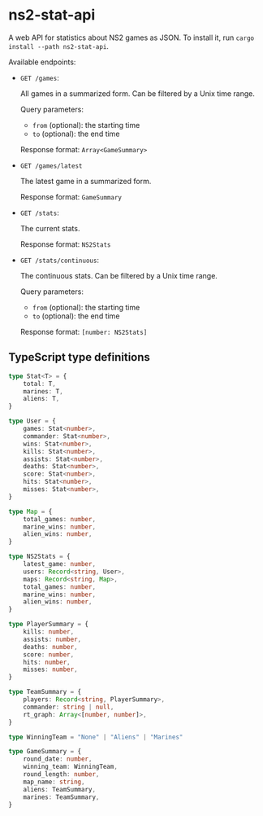 # ns2-stat-api

A web API for statistics about NS2 games as JSON. To install it, run `cargo install --path ns2-stat-api`.

Available endpoints:

* `GET /games`:

  All games in a summarized form. Can be filtered by a Unix time range.

  Query parameters:

  - `from` (optional): the starting time
  - `to` (optional): the end time

  Response format: `Array<GameSummary>`

* `GET /games/latest`

  The latest game in a summarized form.

  Response format: `GameSummary`

* `GET /stats`:

  The current stats.

  Response format: `NS2Stats`

* `GET /stats/continuous`:

  The continuous stats. Can be filtered by a Unix time range.

  Query parameters:

  - `from` (optional): the starting time
  - `to` (optional): the end time

  Response format: `[number: NS2Stats]`

## TypeScript type definitions

```ts
type Stat<T> = {
    total: T,
    marines: T,
    aliens: T,
}

type User = {
    games: Stat<number>,
    commander: Stat<number>,
    wins: Stat<number>,
    kills: Stat<number>,
    assists: Stat<number>,
    deaths: Stat<number>,
    score: Stat<number>,
    hits: Stat<number>,
    misses: Stat<number>,
}

type Map = {
    total_games: number,
    marine_wins: number,
    alien_wins: number,
}

type NS2Stats = {
    latest_game: number,
    users: Record<string, User>,
    maps: Record<string, Map>,
    total_games: number,
    marine_wins: number,
    alien_wins: number,
}

type PlayerSummary = {
    kills: number,
    assists: number,
    deaths: number,
    score: number,
    hits: number,
    misses: number,
}

type TeamSummary = {
    players: Record<string, PlayerSummary>,
    commander: string | null,
    rt_graph: Array<[number, number]>,
}

type WinningTeam = "None" | "Aliens" | "Marines"

type GameSummary = {
    round_date: number,
    winning_team: WinningTeam,
    round_length: number,
    map_name: string,
    aliens: TeamSummary,
    marines: TeamSummary,
}
```
